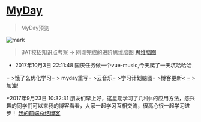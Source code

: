 # [MyDay](https://13189449986.github.io/MyDay/dist)

> MyDay预览


![mark](http://orf1ycv0g.bkt.clouddn.com/blog/170915/kChlGCGcEl.gif)

> BAT校招知识点考察 => 刚刚完成的进阶思维脑图
[思维脑图](http://t.cn/RCcxmbE)

* 2017年10月3日 22:11:48 国庆任务做一个vue-music,今天爬了一天坑哈哈哈

= >饿了么优化学习= > myday重写= >云音乐= >学习计划脑图= >博客更新< = >加油! 

*2017年9月23日 10:32:31 朋友们早上好，这星期学习了几种js的应用方法，感兴趣的同学们可以来我的博客看看，大家一起学习互相交流，很高心很一起学习进步！
[我的前端总结博客](https://13189449986.github.io/hexo/)

